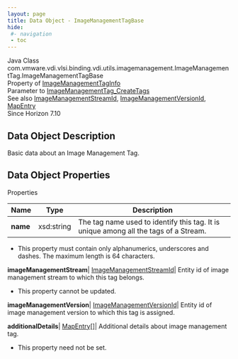 ```yaml
---
layout: page
title: Data Object - ImageManagementTagBase
hide:
 #- navigation
 - toc
---
```






Java Class
    com.vmware.vdi.vlsi.binding.vdi.utils.imagemanagement.ImageManagementTag.ImageManagementTagBase  
Property of
     [ImageManagementTagInfo](vdi.utils.imagemanagement.ImageManagementTag.ImageManagementTagInfo.md#field_detail)  
Parameter to
     [ImageManagementTag_CreateTags](vdi.utils.imagemanagement.ImageManagementTag.md#createTags)  
See also
     [ImageManagementStreamId](vdi.entity.ImageManagementStreamId.md), [ImageManagementVersionId](vdi.entity.ImageManagementVersionId.md), [MapEntry](vdi.util.MapEntry.md)  
Since 
    Horizon 7.10

## Data Object Description 

Basic data about an Image Management Tag. 

## Data Object Properties

Properties

Name |  Type |  Description   
---|---|---  
**name**|  xsd:string|  The tag name used to identify this tag. It is unique among all the tags of a Stream.   


  * This property must contain only alphanumerics, underscores and dashes. The maximum length is 64 characters. 

  
**imageManagementStream**| [ImageManagementStreamId](vdi.entity.ImageManagementStreamId.md)|  Entity id of image management stream to which this tag belongs.   


* This property cannot be updated.

  
**imageManagementVersion**| [ImageManagementVersionId](vdi.entity.ImageManagementVersionId.md)|  Entity id of image management version to which this tag is assigned.   
  
**additionalDetails**| [MapEntry[]](vdi.util.MapEntry.md)|  Additional details about image management tag.   


* This property need not be set.

  
  
  
   
  
  

